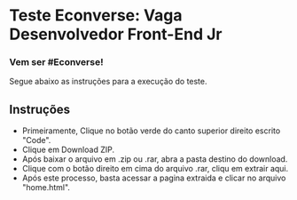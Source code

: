 # Teste Econverse: Vaga Desenvolvedor Front-End Jr

### Vem ser #Econverse!

Segue abaixo as instruções para a execução do teste.

## Instruções
- Primeiramente, Clique no botão verde do canto superior direito escrito "Code".
- Clique em Download ZIP.
- Após baixar o arquivo em .zip ou .rar, abra a pasta destino do download.
- Clique com o botão direito em cima do arquivo .rar, cliqu em extrair aqui.
- Após este processo, basta acessar a pagina extraida e clicar no arquivo "home.html".

